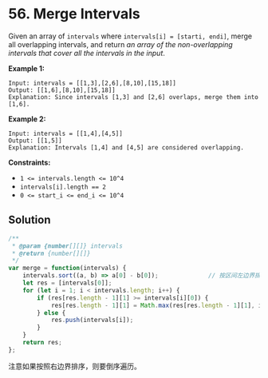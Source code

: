# 56. Merge Intervals

Given an array of `intervals` where `intervals[i] = [starti, endi]`, merge all overlapping intervals, and return *an array of the non-overlapping intervals that cover all the intervals in the input*.

 

**Example 1:**

```
Input: intervals = [[1,3],[2,6],[8,10],[15,18]]
Output: [[1,6],[8,10],[15,18]]
Explanation: Since intervals [1,3] and [2,6] overlaps, merge them into [1,6].
```

**Example 2:**

```
Input: intervals = [[1,4],[4,5]]
Output: [[1,5]]
Explanation: Intervals [1,4] and [4,5] are considered overlapping.
```

 

**Constraints:**

- `1 <= intervals.length <= 10^4`
- `intervals[i].length == 2`
- `0 <= start_i <= end_i <= 10^4`

## Solution

```js
/**
 * @param {number[][]} intervals
 * @return {number[][]}
 */
var merge = function(intervals) {
	intervals.sort((a, b) => a[0] - b[0]);				// 按区间左边界排序
    let res = [intervals[0]];
    for (let i = 1; i < intervals.length; i++) {
        if (res[res.length - 1][1] >= intervals[i][0]) {
            res[res.length - 1][1] = Math.max(res[res.length - 1][1], intervals[i][1]);
        } else {
            res.push(intervals[i]);
        }
    }
    return res;
};
```

注意如果按照右边界排序，则要倒序遍历。